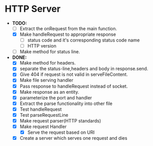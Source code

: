 # HTTP Server

- **TODO:**
  - [ ] Extract the onRequest from the main function.
  - [x] Make handleRequest to appropriate response
    - [ ] status code and it's corresponding status code name
    - [ ] HTTP version
  - [ ] Make method for status line.

- **DONE:**
  - [x] Make method for headers.
  - [x] separate the status-line,headers and body in response.send.
  - [x] Give 404 if request is not valid in serveFileContent.
  - [x] Make file serving handler
  - [x] Pass response to handleRequest instead of socket.
  - [x] Make response as an entity.
  - [x] parameterize the port and handler
  - [x] Extract the parse functionality into other file
  - [x] Test handleRequest
  - [x] Test parseRequestLine
  - [x] Make request parser(HTTP standards)
  - [x] Make request Handler
    - [x] Serve the request based on URI
  - [x] Create a server which serves one request and dies
